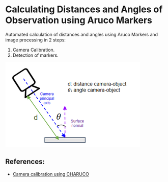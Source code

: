 # Calculating Distances and Angles of Observation using Aruco Markers

Automated calculation of distances and angles using Aruco Markers and image processing in 2 steps: 
   
 1. Camera Calibration.
 2. Detection of markers.

 
![Illustration of the distance and angle of observation from Camera to the target object](distance-angle-camera-object.png)


<!--
(Spanish)   Calculo automático de distancias usando imágenes con Aruco Markers.
-->

## References:

- [Camera calibration using CHARUCO](https://mecaruco2.readthedocs.io/en/latest/notebooks_rst/Aruco/sandbox/ludovic/aruco_calibration_rotation.html)

